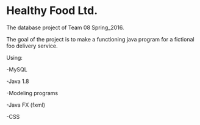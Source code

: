 # Healthy Food Ltd.
The database project of Team 08 Spring_2016.

The goal of the project is to make a functioning java program for a fictional foo delivery service.

Using:

-MySQL

-Java 1.8

-Modeling programs

-Java FX (fxml)

-CSS
